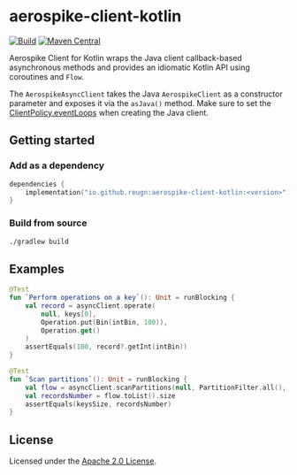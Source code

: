 # aerospike-client-kotlin
[![Build](https://github.com/reugn/aerospike-client-kotlin/actions/workflows/build.yml/badge.svg)](https://github.com/reugn/aerospike-client-kotlin/actions/workflows/build.yml)
[![Maven Central](https://maven-badges.herokuapp.com/maven-central/io.github.reugn/aerospike-client-kotlin/badge.svg)](https://maven-badges.herokuapp.com/maven-central/io.github.reugn/aerospike-client-kotlin/)

Aerospike Client for Kotlin wraps the Java client callback-based asynchronous methods and provides an idiomatic Kotlin API using coroutines and `Flow`.

The `AerospikeAsyncClient` takes the Java `AerospikeClient` as a constructor parameter and exposes it via the `asJava()` method.
Make sure to set the [ClientPolicy.eventLoops](https://docs.aerospike.com/docs/client/java/usage/async/eventloop.html) when creating the Java client.

## Getting started
### Add as a dependency
```kotlin
dependencies {
    implementation("io.github.reugn:aerospike-client-kotlin:<version>")
}
```

### Build from source
```sh
./gradlew build
```

## Examples
```kotlin
@Test
fun `Perform operations on a key`(): Unit = runBlocking {
    val record = asyncClient.operate(
        null, keys[0],
        Operation.put(Bin(intBin, 100)),
        Operation.get()
    )
    assertEquals(100, record?.getInt(intBin))
}

@Test
fun `Scan partitions`(): Unit = runBlocking {
    val flow = asyncClient.scanPartitions(null, PartitionFilter.all(), namespace, set)
    val recordsNumber = flow.toList().size
    assertEquals(keysSize, recordsNumber)
}
```

## License
Licensed under the [Apache 2.0 License](./LICENSE).
